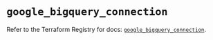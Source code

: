 # `google_bigquery_connection`

Refer to the Terraform Registry for docs: [`google_bigquery_connection`](https://registry.terraform.io/providers/hashicorp/google/5.18.0/docs/resources/bigquery_connection).
